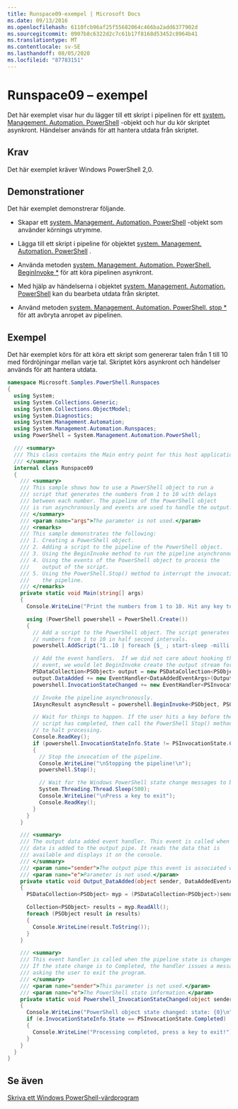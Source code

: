 ```yaml
---
title: Runspace09-exempel | Microsoft Docs
ms.date: 09/13/2016
ms.openlocfilehash: 6110fcb96af25f55682064c466ba2add6377902d
ms.sourcegitcommit: 0907b8c6322d2c7c61b17f8168d53452c8964b41
ms.translationtype: MT
ms.contentlocale: sv-SE
ms.lasthandoff: 08/05/2020
ms.locfileid: "87783151"
---
```

# <a name="runspace09-sample"></a>Runspace09 – exempel

Det här exemplet visar hur du lägger till ett skript i pipelinen för ett [system. Management. Automation. PowerShell](/dotnet/api/system.management.automation.powershell) -objekt och hur du kör skriptet asynkront. Händelser används för att hantera utdata från skriptet.

## <a name="requirements"></a>Krav

Det här exemplet kräver Windows PowerShell 2,0.

## <a name="demonstrates"></a>Demonstrationer

Det här exemplet demonstrerar följande.

- Skapar ett [system. Management. Automation. PowerShell](/dotnet/api/system.management.automation.powershell) -objekt som använder körnings utrymme.

- Lägga till ett skript i pipeline för objektet [system. Management. Automation. PowerShell](/dotnet/api/system.management.automation.powershell) .

- Använda metoden [system. Management. Automation. PowerShell. BeginInvoke *](/dotnet/api/System.Management.Automation.PowerShell.BeginInvoke) för att köra pipelinen asynkront.

- Med hjälp av händelserna i objektet [system. Management. Automation. PowerShell](/dotnet/api/system.management.automation.powershell) kan du bearbeta utdata från skriptet.

- Använd metoden [system. Management. Automation. PowerShell. stop *](/dotnet/api/System.Management.Automation.PowerShell.Stop) för att avbryta anropet av pipelinen.

## <a name="example"></a>Exempel

Det här exemplet körs för att köra ett skript som genererar talen från 1 till 10 med fördröjningar mellan varje tal. Skriptet körs asynkront och händelser används för att hantera utdata.

```csharp
namespace Microsoft.Samples.PowerShell.Runspaces
{
  using System;
  using System.Collections.Generic;
  using System.Collections.ObjectModel;
  using System.Diagnostics;
  using System.Management.Automation;
  using System.Management.Automation.Runspaces;
  using PowerShell = System.Management.Automation.PowerShell;

  /// <summary>
  /// This class contains the Main entry point for this host application.
  /// </summary>
  internal class Runspace09
  {
    /// <summary>
    /// This sample shows how to use a PowerShell object to run a
    /// script that generates the numbers from 1 to 10 with delays
    /// between each number. The pipeline of the PowerShell object
    /// is run asynchronously and events are used to handle the output.
    /// </summary>
    /// <param name="args">The parameter is not used.</param>
    /// <remarks>
    /// This sample demonstrates the following:
    /// 1. Creating a PowerShell object.
    /// 2. Adding a script to the pipeline of the PowerShell object.
    /// 3. Using the BeginInvoke method to run the pipeline asynchronously.
    /// 4. Using the events of the PowerShell object to process the
    ///    output of the script.
    /// 5. Using the PowerShell.Stop() method to interrupt the invocation of
    ///    the pipeline.
    /// </remarks>
    private static void Main(string[] args)
    {
      Console.WriteLine("Print the numbers from 1 to 10. Hit any key to halt processing\n");

      using (PowerShell powershell = PowerShell.Create())
      {
        // Add a script to the PowerShell object. The script generates the
        // numbers from 1 to 10 in half second intervals.
        powershell.AddScript("1..10 | foreach {$_ ; start-sleep -milli 500}");

        // Add the event handlers.  If we did not care about hooking the DataAdded
        // event, we would let BeginInvoke create the output stream for us.
        PSDataCollection<PSObject> output = new PSDataCollection<PSObject>();
        output.DataAdded += new EventHandler<DataAddedEventArgs>(Output_DataAdded);
        powershell.InvocationStateChanged += new EventHandler<PSInvocationStateChangedEventArgs>(Powershell_InvocationStateChanged);

        // Invoke the pipeline asynchronously.
        IAsyncResult asyncResult = powershell.BeginInvoke<PSObject, PSObject>(null, output);

        // Wait for things to happen. If the user hits a key before the
        // script has completed, then call the PowerShell Stop() method
        // to halt processing.
        Console.ReadKey();
        if (powershell.InvocationStateInfo.State != PSInvocationState.Completed)
        {
          // Stop the invocation of the pipeline.
          Console.WriteLine("\nStopping the pipeline!\n");
          powershell.Stop();

          // Wait for the Windows PowerShell state change messages to be displayed.
          System.Threading.Thread.Sleep(500);
          Console.WriteLine("\nPress a key to exit");
          Console.ReadKey();
        }
      }
    }

    /// <summary>
    /// The output data added event handler. This event is called when
    /// data is added to the output pipe. It reads the data that is
    /// available and displays it on the console.
    /// </summary>
    /// <param name="sender">The output pipe this event is associated with.</param>
    /// <param name="e">Parameter is not used.</param>
    private static void Output_DataAdded(object sender, DataAddedEventArgs e)
    {
      PSDataCollection<PSObject> myp = (PSDataCollection<PSObject>)sender;

      Collection<PSObject> results = myp.ReadAll();
      foreach (PSObject result in results)
      {
        Console.WriteLine(result.ToString());
      }
    }

    /// <summary>
    /// This event handler is called when the pipeline state is changed.
    /// If the state change is to Completed, the handler issues a message
    /// asking the user to exit the program.
    /// </summary>
    /// <param name="sender">This parameter is not used.</param>
    /// <param name="e">The PowerShell state information.</param>
    private static void Powershell_InvocationStateChanged(object sender, PSInvocationStateChangedEventArgs e)
    {
      Console.WriteLine("PowerShell object state changed: state: {0}\n", e.InvocationStateInfo.State);
      if (e.InvocationStateInfo.State == PSInvocationState.Completed)
      {
        Console.WriteLine("Processing completed, press a key to exit!");
      }
    }
  }
}
```

## <a name="see-also"></a>Se även

[Skriva ett Windows PowerShell-värdprogram](./writing-a-windows-powershell-host-application.md)
